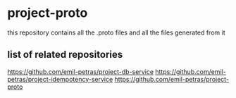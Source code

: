 # project-proto

this repository contains all the .proto files and all the files generated from it

## list of related repositories
https://github.com/emil-petras/project-db-service
https://github.com/emil-petras/project-idempotency-service
https://github.com/emil-petras/project-proto